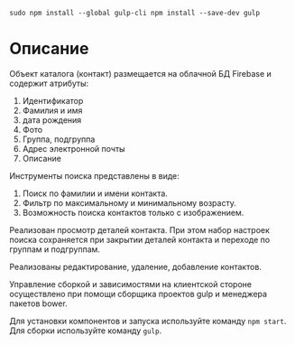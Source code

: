 `sudo npm install --global gulp-cli
npm install --save-dev gulp`

# Описание
Объект каталога (контакт) размещается на облачной БД Firebase и содержит атрибуты:

1. Идентификатор
2.  Фамилия и имя 
3.  дата рождения 
4.  Фото 
5.  Группа, подгруппа
6.  Адрес электронной почты 
7.  Описание

Инструменты поиска представлены в виде:

1.  Поиск по фамилии и имени контакта. 
2.  Фильтр по максимальному и минимальному возрасту. 
3.  Возможность поиска контактов только с изображением.

Реализован просмотр деталей контакта. При этом набор настроек поиска сохраняется при закрытии деталей контакта и переходе по группам и подгруппам.

Реализованы редактирование, удаление, добавление контактов.

Управление сборкой и зависимостями на клиентской стороне осуществлено при помощи сборщика проектов gulp и менеджера пакетов bower. 

Для установки компонентов и запуска используйте команду `npm start`. Для сборки используйте команду `gulp`.
